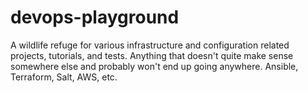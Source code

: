 # devops-playground
A wildlife refuge for various infrastructure and configuration related projects, tutorials, and tests. Anything that doesn't quite make sense somewhere else and probably won't end up going anywhere. Ansible, Terraform, Salt, AWS, etc.
